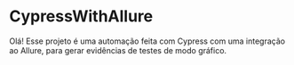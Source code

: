 # CypressWithAllure

Olá! Esse projeto é uma automação feita com Cypress com uma integração ao Allure, para gerar evidências de testes de modo gráfico.

